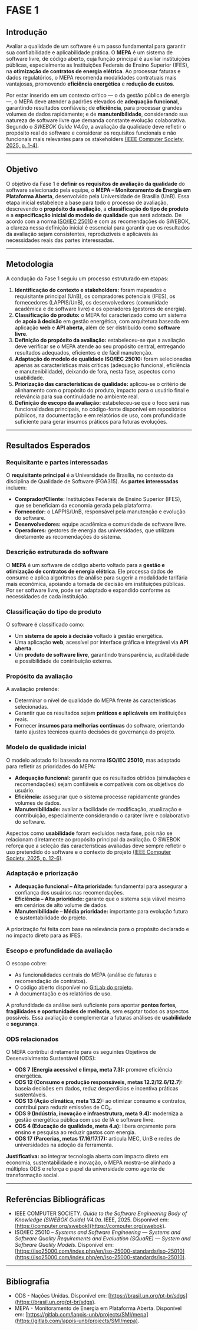 # FASE 1

## Introdução

Avaliar a qualidade de um software é um passo fundamental para garantir sua confiabilidade e aplicabilidade prática. O **MEPA** é um sistema de software livre, de código aberto, cuja função principal é auxiliar instituições públicas, especialmente as Instituições Federais de Ensino Superior (IFES), na **otimização de contratos de energia elétrica**.
Ao processar faturas e dados regulatórios, o MEPA recomenda modalidades contratuais mais vantajosas, promovendo **eficiência energética** e **redução de custos**.

Por estar inserido em um contexto crítico — o da gestão pública de energia —, o MEPA deve atender a padrões elevados de **adequação funcional**, garantindo resultados confiáveis; de **eficiência**, para processar grandes volumes de dados rapidamente; e de **manutenibilidade**, considerando sua natureza de software livre que demanda constante evolução colaborativa.
Segundo o *SWEBOK Guide V4.0a*, a avaliação da qualidade deve refletir o propósito real do software e considerar os requisitos funcionais e não funcionais mais relevantes para os stakeholders [(IEEE Computer Society, 2025, p. 1-4)](https://computer.org/swebok).

---

## Objetivo

O objetivo da Fase 1 é **definir os requisitos de avaliação da qualidade** do software selecionado pela equipe, o **MEPA – Monitoramento de Energia em Plataforma Aberta**, desenvolvido pela Universidade de Brasília (UnB).
Essa etapa inicial estabelece a base para todo o processo de avaliação, descrevendo o **propósito da avaliação**, a **classificação do tipo de produto** e a **especificação inicial do modelo de qualidade** que será adotado.
De acordo com a norma [ISO/IEC 25010](https://iso25000.com/index.php/en/iso-25000-standards/iso-25010) e com as recomendações do SWEBOK, a clareza nessa definição inicial é essencial para garantir que os resultados da avaliação sejam consistentes, reproduzíveis e aplicáveis às necessidades reais das partes interessadas.

---

## Metodologia

A condução da Fase 1 seguiu um processo estruturado em etapas:

1. **Identificação do contexto e stakeholders:** foram mapeados o requisitante principal (UnB), os compradores potenciais (IFES), os fornecedores (LAPPIS/UnB), os desenvolvedores (comunidade acadêmica e de software livre) e os operadores (gestores de energia).
2. **Classificação do produto:** o MEPA foi caracterizado como um sistema de **apoio à decisão** em gestão energética, com arquitetura baseada em aplicação **web** e **API aberta**, além de ser distribuído como **software livre**.
3. **Definição do propósito da avaliação:** estabeleceu-se que a avaliação deve verificar se o MEPA atende ao seu propósito central, entregando resultados adequados, eficientes e de fácil manutenção.
4. **Adaptação do modelo de qualidade ISO/IEC 25010:** foram selecionadas apenas as características mais críticas (adequação funcional, eficiência e manutenibilidade), deixando de fora, nesta fase, aspectos como usabilidade.
5. **Priorização das características de qualidade:** aplicou-se o critério de alinhamento com o propósito do produto, impacto para o usuário final e relevância para sua continuidade no ambiente real.
6. **Definição do escopo da avaliação:** estabeleceu-se que o foco será nas funcionalidades principais, no código-fonte disponível em repositórios públicos, na documentação e em relatórios de uso, com profundidade suficiente para gerar insumos práticos para futuras evoluções.

---

## Resultados Esperados

### Requisitante e partes interessadas

O **requisitante principal** é a Universidade de Brasília, no contexto da disciplina de Qualidade de Software (FGA315).
As **partes interessadas** incluem:

* **Comprador/Cliente:** Instituições Federais de Ensino Superior (IFES), que se beneficiam da economia gerada pela plataforma.
* **Fornecedor:** o LAPPIS/UnB, responsável pela manutenção e evolução do software.
* **Desenvolvedores:** equipe acadêmica e comunidade de software livre.
* **Operadores:** gestores de energia das universidades, que utilizam diretamente as recomendações do sistema.

### Descrição estruturada do software

O **MEPA** é um software de código aberto voltado para a **gestão e otimização de contratos de energia elétrica**. Ele processa dados de consumo e aplica algoritmos de análise para sugerir a modalidade tarifária mais econômica, apoiando a tomada de decisão em instituições públicas.
Por ser software livre, pode ser adaptado e expandido conforme as necessidades de cada instituição.

### Classificação do tipo de produto

O software é classificado como:

* Um **sistema de apoio à decisão** voltado à gestão energética.
* Uma aplicação **web**, acessível por interface gráfica e integrável via **API aberta**.
* Um **produto de software livre**, garantindo transparência, auditabilidade e possibilidade de contribuição externa.

### Propósito da avaliação

A avaliação pretende:

* Determinar o nível de qualidade do MEPA frente às características selecionadas.
* Garantir que os resultados sejam **práticos e aplicáveis** em instituições reais.
* Fornecer **insumos para melhorias contínuas** do software, orientando tanto ajustes técnicos quanto decisões de governança do projeto.

### Modelo de qualidade inicial

O modelo adotado foi baseado na norma **ISO/IEC 25010**, mas adaptado para refletir as prioridades do MEPA:

* **Adequação funcional:** garantir que os resultados obtidos (simulações e recomendações) sejam confiáveis e compatíveis com os objetivos do usuário.
* **Eficiência:** assegurar que o sistema processe rapidamente grandes volumes de dados.
* **Manutenibilidade:** avaliar a facilidade de modificação, atualização e contribuição, especialmente considerando o caráter livre e colaborativo do software.

Aspectos como **usabilidade** foram excluídos nesta fase, pois não se relacionam diretamente ao propósito principal da avaliação. O SWEBOK reforça que a seleção das características avaliadas deve sempre refletir o uso pretendido do software e o contexto do projeto [(IEEE Computer Society, 2025, p. 12-6)](https://computer.org/swebok).

### Adaptação e priorização

* **Adequação funcional – Alta prioridade:** fundamental para assegurar a confiança dos usuários nas recomendações.
* **Eficiência – Alta prioridade:** garante que o sistema seja viável mesmo em cenários de alto volume de dados.
* **Manutenibilidade – Média prioridade:** importante para evolução futura e sustentabilidade do projeto.

A priorização foi feita com base na relevância para o propósito declarado e no impacto direto para as IFES.

### Escopo e profundidade da avaliação

O escopo cobre:

* As funcionalidades centrais do MEPA (análise de faturas e recomendação de contratos).
* O código aberto disponível no [GitLab do projeto](https://gitlab.com/lappis-unb/projects/SMI/mepa).
* A documentação e os relatórios de uso.

A profundidade da análise será suficiente para apontar **pontos fortes, fragilidades e oportunidades de melhoria**, sem esgotar todos os aspectos possíveis.
Essa avaliação é complementar a futuras análises de **usabilidade** e **segurança**.

### ODS relacionados

O MEPA contribui diretamente para os seguintes Objetivos de Desenvolvimento Sustentável (ODS):

* **ODS 7 (Energia acessível e limpa, meta 7.3):** promove eficiência energética.
* **ODS 12 (Consumo e produção responsáveis, metas 12.2/12.6/12.7):** baseia decisões em dados, reduz desperdícios e incentiva práticas sustentáveis.
* **ODS 13 (Ação climática, meta 13.2):** ao otimizar consumo e contratos, contribui para reduzir emissões de CO₂.
* **ODS 9 (Indústria, inovação e infraestrutura, meta 9.4):** moderniza a gestão energética pública com uso de IA e software livre.
* **ODS 4 (Educação de qualidade, meta 4.a):** libera orçamento para ensino e pesquisa ao reduzir gastos com energia.
* **ODS 17 (Parcerias, metas 17.16/17.17):** articula MEC, UnB e redes de universidades na adoção da ferramenta.

**Justificativa:** ao integrar tecnologia aberta com impacto direto em economia, sustentabilidade e inovação, o MEPA mostra-se alinhado a múltiplos ODS e reforça o papel da universidade como agente de transformação social.

---

## Referências Bibliográficas

* IEEE COMPUTER SOCIETY. *Guide to the Software Engineering Body of Knowledge (SWEBOK Guide) V4.0a*. IEEE, 2025. Disponível em: [https://computer.org/swebok](https://computer.org/swebok).
* ISO/IEC 25010 – *Systems and Software Engineering — Systems and Software Quality Requirements and Evaluation (SQuaRE) — System and Software Quality Models*. Disponível em: [https://iso25000.com/index.php/en/iso-25000-standards/iso-25010](https://iso25000.com/index.php/en/iso-25000-standards/iso-25010).

---

## Bibliografia

* ODS - Nações Unidas. Disponível em: [https://brasil.un.org/pt-br/sdgs](https://brasil.un.org/pt-br/sdgs).
* MEPA - Monitoramento de Energia em Plataforma Aberta. Disponível em: [https://gitlab.com/lappis-unb/projects/SMI/mepa](https://gitlab.com/lappis-unb/projects/SMI/mepa).

